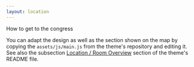 ```yaml
---
layout: location
---
```


How to get to the congress

You can adapt the design as well as the section shown on the map by copying the `assets/js/main.js` from the theme's repository and editing it. See also the subsection [Location / Room Overview](https://github.com/DigitaleGesellschaft/jekyll-conference/#location--room-overview) section of the theme's README file.